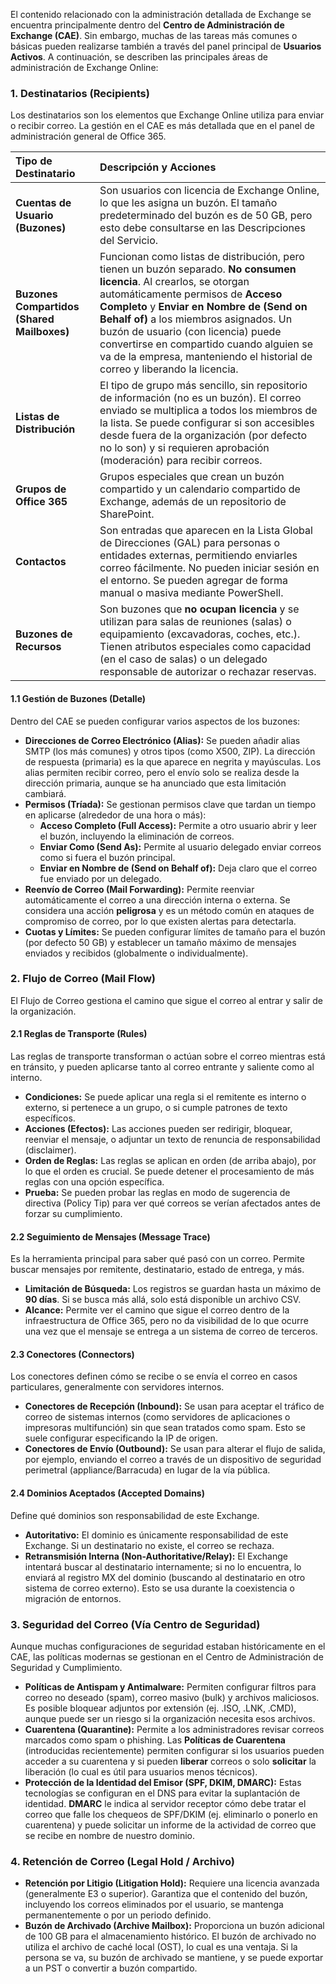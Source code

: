 El contenido relacionado con la administración detallada de Exchange se encuentra principalmente dentro del **Centro de Administración de Exchange (CAE)**. Sin embargo, muchas de las tareas más comunes o básicas pueden realizarse también a través del panel principal de **Usuarios Activos**.
A continuación, se describen las principales áreas de administración de Exchange Online:

### 1. Destinatarios (Recipients)

Los destinatarios son los elementos que Exchange Online utiliza para enviar o recibir correo. La gestión en el CAE es más detallada que en el panel de administración general de Office 365.

| Tipo de Destinatario                       | Descripción y Acciones                                                                                                                                                                                                                                                                                                                                                                                             |
| :----------------------------------------- | :----------------------------------------------------------------------------------------------------------------------------------------------------------------------------------------------------------------------------------------------------------------------------------------------------------------------------------------------------------------------------------------------------------------- |
| **Cuentas de Usuario (Buzones)**           | Son usuarios con licencia de Exchange Online, lo que les asigna un buzón. El tamaño predeterminado del buzón es de 50 GB, pero esto debe consultarse en las Descripciones del Servicio.                                                                                                                                                                                                                            |
| **Buzones Compartidos (Shared Mailboxes)** | Funcionan como listas de distribución, pero tienen un buzón separado. **No consumen licencia**. Al crearlos, se otorgan automáticamente permisos de **Acceso Completo** y **Enviar en Nombre de (Send on Behalf of)** a los miembros asignados. Un buzón de usuario (con licencia) puede convertirse en compartido cuando alguien se va de la empresa, manteniendo el historial de correo y liberando la licencia. |
| **Listas de Distribución**                 | El tipo de grupo más sencillo, sin repositorio de información (no es un buzón). El correo enviado se multiplica a todos los miembros de la lista. Se puede configurar si son accesibles desde fuera de la organización (por defecto no lo son) y si requieren aprobación (moderación) para recibir correos.                                                                                                        |
| **Grupos de Office 365**                   | Grupos especiales que crean un buzón compartido y un calendario compartido de Exchange, además de un repositorio de SharePoint.                                                                                                                                                                                                                                                                                    |
| **Contactos**                              | Son entradas que aparecen en la Lista Global de Direcciones (GAL) para personas o entidades externas, permitiendo enviarles correo fácilmente. No pueden iniciar sesión en el entorno. Se pueden agregar de forma manual o masiva mediante PowerShell.                                                                                                                                                             |
| **Buzones de Recursos**                    | Son buzones que **no ocupan licencia** y se utilizan para salas de reuniones (salas) o equipamiento (excavadoras, coches, etc.). Tienen atributos especiales como capacidad (en el caso de salas) o un delegado responsable de autorizar o rechazar reservas.                                                                                                                                                      |

#### 1.1 Gestión de Buzones (Detalle)

Dentro del CAE se pueden configurar varios aspectos de los buzones:

- **Direcciones de Correo Electrónico (Alias):** Se pueden añadir alias SMTP (los más comunes) y otros tipos (como X500, ZIP). La dirección de respuesta (primaria) es la que aparece en negrita y mayúsculas. Los alias permiten recibir correo, pero el envío solo se realiza desde la dirección primaria, aunque se ha anunciado que esta limitación cambiará.
- **Permisos (Tríada):** Se gestionan permisos clave que tardan un tiempo en aplicarse (alrededor de una hora o más):
  - **Acceso Completo (Full Access):** Permite a otro usuario abrir y leer el buzón, incluyendo la eliminación de correos.
  - **Enviar Como (Send As):** Permite al usuario delegado enviar correos como si fuera el buzón principal.
  - **Enviar en Nombre de (Send on Behalf of):** Deja claro que el correo fue enviado por un delegado.
- **Reenvío de Correo (Mail Forwarding):** Permite reenviar automáticamente el correo a una dirección interna o externa. Se considera una acción **peligrosa** y es un método común en ataques de compromiso de correo, por lo que existen alertas para detectarla.
- **Cuotas y Límites:** Se pueden configurar límites de tamaño para el buzón (por defecto 50 GB) y establecer un tamaño máximo de mensajes enviados y recibidos (globalmente o individualmente).

### 2. Flujo de Correo (Mail Flow)

El Flujo de Correo gestiona el camino que sigue el correo al entrar y salir de la organización.

#### 2.1 Reglas de Transporte (Rules)

Las reglas de transporte transforman o actúan sobre el correo mientras está en tránsito, y pueden aplicarse tanto al correo entrante y saliente como al interno.

- **Condiciones:** Se puede aplicar una regla si el remitente es interno o externo, si pertenece a un grupo, o si cumple patrones de texto específicos.
- **Acciones (Efectos):** Las acciones pueden ser redirigir, bloquear, reenviar el mensaje, o adjuntar un texto de renuncia de responsabilidad (disclaimer).
- **Orden de Reglas:** Las reglas se aplican en orden (de arriba abajo), por lo que el orden es crucial. Se puede detener el procesamiento de más reglas con una opción específica.
- **Prueba:** Se pueden probar las reglas en modo de sugerencia de directiva (Policy Tip) para ver qué correos se verían afectados antes de forzar su cumplimiento.

#### 2.2 Seguimiento de Mensajes (Message Trace)

Es la herramienta principal para saber qué pasó con un correo. Permite buscar mensajes por remitente, destinatario, estado de entrega, y más.

- **Limitación de Búsqueda:** Los registros se guardan hasta un máximo de **90 días**. Si se busca más allá, solo está disponible un archivo CSV.
- **Alcance:** Permite ver el camino que sigue el correo dentro de la infraestructura de Office 365, pero no da visibilidad de lo que ocurre una vez que el mensaje se entrega a un sistema de correo de terceros.

#### 2.3 Conectores (Connectors)

Los conectores definen cómo se recibe o se envía el correo en casos particulares, generalmente con servidores internos.

- **Conectores de Recepción (Inbound):** Se usan para aceptar el tráfico de correo de sistemas internos (como servidores de aplicaciones o impresoras multifunción) sin que sean tratados como spam. Esto se suele configurar especificando la IP de origen.
- **Conectores de Envío (Outbound):** Se usan para alterar el flujo de salida, por ejemplo, enviando el correo a través de un dispositivo de seguridad perimetral (appliance/Barracuda) en lugar de la vía pública.

#### 2.4 Dominios Aceptados (Accepted Domains)

Define qué dominios son responsabilidad de este Exchange.

- **Autoritativo:** El dominio es únicamente responsabilidad de este Exchange. Si un destinatario no existe, el correo se rechaza.
- **Retransmisión Interna (Non-Authoritative/Relay):** El Exchange intentará buscar al destinatario internamente; si no lo encuentra, lo enviará al registro MX del dominio (buscando al destinatario en otro sistema de correo externo). Esto se usa durante la coexistencia o migración de entornos.

### 3. Seguridad del Correo (Vía Centro de Seguridad)

Aunque muchas configuraciones de seguridad estaban históricamente en el CAE, las políticas modernas se gestionan en el Centro de Administración de Seguridad y Cumplimiento.

- **Políticas de Antispam y Antimalware:** Permiten configurar filtros para correo no deseado (spam), correo masivo (bulk) y archivos maliciosos. Es posible bloquear adjuntos por extensión (ej. .ISO, .LNK, .CMD), aunque puede ser un riesgo si la organización necesita esos archivos.
- **Cuarentena (Quarantine):** Permite a los administradores revisar correos marcados como spam o phishing. Las **Políticas de Cuarentena** (introducidas recientemente) permiten configurar si los usuarios pueden acceder a su cuarentena y si pueden **liberar** correos o solo **solicitar** la liberación (lo cual es útil para usuarios menos técnicos).
- **Protección de la Identidad del Emisor (SPF, DKIM, DMARC):** Estas tecnologías se configuran en el DNS para evitar la suplantación de identidad. **DMARC** le indica al servidor receptor cómo debe tratar el correo que falle los chequeos de SPF/DKIM (ej. eliminarlo o ponerlo en cuarentena) y puede solicitar un informe de la actividad de correo que se recibe en nombre de nuestro dominio.

### 4. Retención de Correo (Legal Hold / Archivo)

- **Retención por Litigio (Litigation Hold):** Requiere una licencia avanzada (generalmente E3 o superior). Garantiza que el contenido del buzón, incluyendo los correos eliminados por el usuario, se mantenga permanentemente o por un periodo definido.
- **Buzón de Archivado (Archive Mailbox):** Proporciona un buzón adicional de 100 GB para el almacenamiento histórico. El buzón de archivado no utiliza el archivo de caché local (OST), lo cual es una ventaja. Si la persona se va, su buzón de archivado se mantiene, y se puede exportar a un PST o convertir a buzón compartido.

